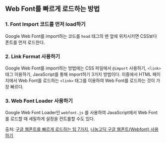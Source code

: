 ## Web Font를 빠르게 로드하는 방법

### 1. Font Import 코드를 먼저 load하기

Google Web Font를 import하는 코드를 `head` 태그의 맨 앞에 위치시키면 CSS보다 폰트를 먼저 로드한다.



### 2. Link Format 사용하기

Google Web Font를 import하는 방법에는 CSS 파일에서 `@import` 사용하기, `<link>` 태그 이용하기, JavaScript를 통해 import하기 3가지 방법이다. 이중에서 HTML 페이지에서 Web Font를 로드하는 `<link>` 태그를 이용하여 Web Font를 로드하는 것이 가장 빠르다.



### 3. Web Font Loader 사용하기

Google Web Font Loader인 `webfont.js` 를 사용하여 JavaScript에서 Web Font를 로드할 때 세밀하게 설정을 컨트롤할 수도 있다.



출처: [구글 웹폰트를 빠르게 로드하는 팁 7가지](https://nolboo.kim/blog/2013/10/22/google-web-font-faster-tip/), [나눔고딕 구글 웹폰트(Webfont) 사용하기]([https://www.letmecompile.com/%eb%82%98%eb%88%94%ea%b3%a0%eb%94%95-%ea%b5%ac%ea%b8%80-%ec%9b%b9%ed%8f%b0%ed%8a%b8webfont-%ec%82%ac%ec%9a%a9%ed%95%98%ea%b8%b0/](https://www.letmecompile.com/나눔고딕-구글-웹폰트webfont-사용하기/))



